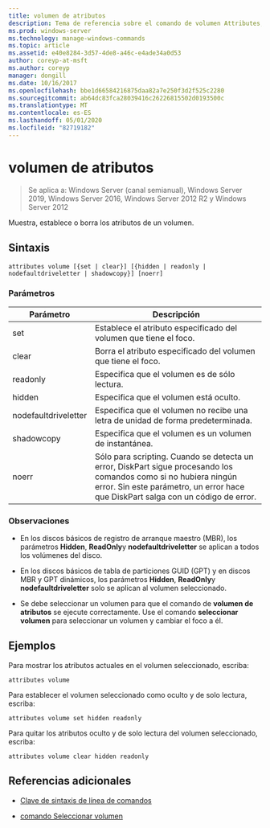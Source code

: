 ```yaml
---
title: volumen de atributos
description: Tema de referencia sobre el comando de volumen Attributes, que muestra, establece o borra los atributos de un volumen.
ms.prod: windows-server
ms.technology: manage-windows-commands
ms.topic: article
ms.assetid: e40e8284-3d57-4de8-a46c-e4ade34a0d53
author: coreyp-at-msft
ms.author: coreyp
manager: dongill
ms.date: 10/16/2017
ms.openlocfilehash: bbe1d66584216875daa82a7e250f3d2f525c2280
ms.sourcegitcommit: ab64dc83fca28039416c26226815502d0193500c
ms.translationtype: MT
ms.contentlocale: es-ES
ms.lasthandoff: 05/01/2020
ms.locfileid: "82719182"
---
```

# <a name="attributes-volume"></a>volumen de atributos

> Se aplica a: Windows Server (canal semianual), Windows Server 2019, Windows Server 2016, Windows Server 2012 R2 y Windows Server 2012

Muestra, establece o borra los atributos de un volumen.

## <a name="syntax"></a>Sintaxis  

```
attributes volume [{set | clear}] [{hidden | readonly | nodefaultdriveletter | shadowcopy}] [noerr]  
```  
  
### <a name="parameters"></a>Parámetros  
  
| Parámetro | Descripción |  
| ------- | -------- |  
| set | Establece el atributo especificado del volumen que tiene el foco. |  
| clear | Borra el atributo especificado del volumen que tiene el foco. |  
| readonly | Especifica que el volumen es de sólo lectura. |  
| hidden | Especifica que el volumen está oculto. |  
| nodefaultdriveletter | Especifica que el volumen no recibe una letra de unidad de forma predeterminada. |  
| shadowcopy | Especifica que el volumen es un volumen de instantánea. |  
| noerr | Sólo para scripting. Cuando se detecta un error, DiskPart sigue procesando los comandos como si no hubiera ningún error. Sin este parámetro, un error hace que DiskPart salga con un código de error. |  
  
### <a name="remarks"></a>Observaciones  
  
- En los discos básicos de registro de arranque maestro (MBR), los parámetros **Hidden**, **ReadOnly**y **nodefaultdriveletter** se aplican a todos los volúmenes del disco.  
  
- En los discos básicos de tabla de particiones GUID (GPT) y en discos MBR y GPT dinámicos, los parámetros **Hidden**, **ReadOnly**y **nodefaultdriveletter** solo se aplican al volumen seleccionado.  
  
- Se debe seleccionar un volumen para que el comando de **volumen de atributos** se ejecute correctamente. Use el comando **seleccionar volumen** para seleccionar un volumen y cambiar el foco a él.  
  
## <a name="examples"></a>Ejemplos

Para mostrar los atributos actuales en el volumen seleccionado, escriba:  
  
```
attributes volume  
```  
  
Para establecer el volumen seleccionado como oculto y de solo lectura, escriba:  
  
```
attributes volume set hidden readonly  
```  
  
Para quitar los atributos oculto y de solo lectura del volumen seleccionado, escriba:  
  
```
attributes volume clear hidden readonly  
```  
  
## <a name="additional-references"></a>Referencias adicionales  

- [Clave de sintaxis de línea de comandos](command-line-syntax-key.md)

- [comando Seleccionar volumen](select-volume.md)
